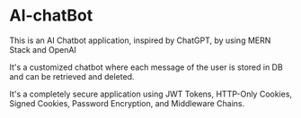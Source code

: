 # AI-chatBot

This is an AI Chatbot application, inspired by ChatGPT, by using MERN Stack and OpenAI

It's a customized chatbot where each message of the user is stored in DB and can be retrieved and deleted.

It's a completely secure application using JWT Tokens, HTTP-Only Cookies, Signed Cookies, Password Encryption, and Middleware Chains.
